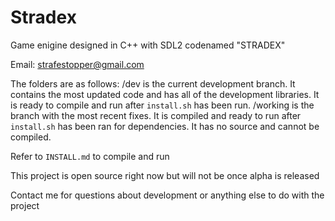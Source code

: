 # Stradex
Game enigine designed in C++ with SDL2 codenamed "STRADEX"

Email: strafestopper@gmail.com

The folders are as follows:
  /dev is the current development branch. It contains the most updated code and has all of the development libraries. It is ready to compile and run after `install.sh` has been run.
  /working is the branch with the most recent fixes. It is compiled and ready to run after `install.sh` has been ran for dependencies. It has no source and cannot be compiled.

Refer to `INSTALL.md` to compile and run

This project is open source right now but will not be once alpha is released

Contact me for questions about development or anything else to do with the project
